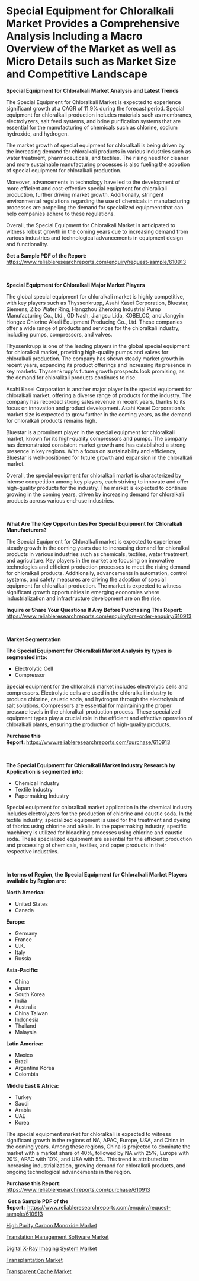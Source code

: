 <p><h1>Special Equipment for Chloralkali Market Provides a Comprehensive Analysis Including a Macro Overview of the Market as well as Micro Details such as Market Size and Competitive Landscape</h1></p><p><strong>Special Equipment for Chloralkali Market Analysis and Latest Trends</strong></p>
<p><p>The Special Equipment for Chloralkali Market is expected to experience significant growth at a CAGR of 11.9% during the forecast period. Special equipment for chloralkali production includes materials such as membranes, electrolyzers, salt feed systems, and brine purification systems that are essential for the manufacturing of chemicals such as chlorine, sodium hydroxide, and hydrogen.</p><p>The market growth of special equipment for chloralkali is being driven by the increasing demand for chloralkali products in various industries such as water treatment, pharmaceuticals, and textiles. The rising need for cleaner and more sustainable manufacturing processes is also fueling the adoption of special equipment for chloralkali production.</p><p>Moreover, advancements in technology have led to the development of more efficient and cost-effective special equipment for chloralkali production, further driving market growth. Additionally, stringent environmental regulations regarding the use of chemicals in manufacturing processes are propelling the demand for specialized equipment that can help companies adhere to these regulations.</p><p>Overall, the Special Equipment for Chloralkali Market is anticipated to witness robust growth in the coming years due to increasing demand from various industries and technological advancements in equipment design and functionality.</p></p>
<p><strong>Get a Sample PDF of the Report:&nbsp;</strong> <a href="https://www.reliableresearchreports.com/enquiry/request-sample/610913">https://www.reliableresearchreports.com/enquiry/request-sample/610913</a></p>
<p>&nbsp;</p>
<p><strong>Special Equipment for Chloralkali Major Market Players</strong></p>
<p><p>The global special equipment for chloralkali market is highly competitive, with key players such as Thyssenkrupp, Asahi Kasei Corporation, Bluestar, Siemens, Zibo Water Ring, Hangzhou Zhenxing Industrial Pump Manufacturing Co., Ltd., GD Nash, Jiangsu Lida, KOBELCO, and Jiangyin Hongze Chlorine Alkali Equipment Producing Co., Ltd. These companies offer a wide range of products and services for the chloralkali industry, including pumps, compressors, and valves.</p><p>Thyssenkrupp is one of the leading players in the global special equipment for chloralkali market, providing high-quality pumps and valves for chloralkali production. The company has shown steady market growth in recent years, expanding its product offerings and increasing its presence in key markets. Thyssenkrupp's future growth prospects look promising, as the demand for chloralkali products continues to rise.</p><p>Asahi Kasei Corporation is another major player in the special equipment for chloralkali market, offering a diverse range of products for the industry. The company has recorded strong sales revenue in recent years, thanks to its focus on innovation and product development. Asahi Kasei Corporation's market size is expected to grow further in the coming years, as the demand for chloralkali products remains high.</p><p>Bluestar is a prominent player in the special equipment for chloralkali market, known for its high-quality compressors and pumps. The company has demonstrated consistent market growth and has established a strong presence in key regions. With a focus on sustainability and efficiency, Bluestar is well-positioned for future growth and expansion in the chloralkali market.</p><p>Overall, the special equipment for chloralkali market is characterized by intense competition among key players, each striving to innovate and offer high-quality products for the industry. The market is expected to continue growing in the coming years, driven by increasing demand for chloralkali products across various end-use industries.</p></p>
<p>&nbsp;</p>
<p><strong>What Are The Key Opportunities For Special Equipment for Chloralkali Manufacturers?</strong></p>
<p><p>The Special Equipment for Chloralkali market is expected to experience steady growth in the coming years due to increasing demand for chloralkali products in various industries such as chemicals, textiles, water treatment, and agriculture. Key players in the market are focusing on innovative technologies and efficient production processes to meet the rising demand for chloralkali products. Additionally, advancements in automation, control systems, and safety measures are driving the adoption of special equipment for chloralkali production. The market is expected to witness significant growth opportunities in emerging economies where industrialization and infrastructure development are on the rise.</p></p>
<p><strong>Inquire or Share Your Questions If Any Before Purchasing This Report:</strong> <a href="https://www.reliableresearchreports.com/enquiry/pre-order-enquiry/610913">https://www.reliableresearchreports.com/enquiry/pre-order-enquiry/610913</a></p>
<p>&nbsp;</p>
<p><strong>Market Segmentation</strong></p>
<p><strong>The Special Equipment for Chloralkali Market Analysis by types is segmented into:</strong></p>
<p><ul><li>Electrolytic Cell</li><li>Compressor</li></ul></p>
<p><p>Special equipment for the chloralkali market includes electrolytic cells and compressors. Electrolytic cells are used in the chloralkali industry to produce chlorine, caustic soda, and hydrogen through the electrolysis of salt solutions. Compressors are essential for maintaining the proper pressure levels in the chloralkali production process. These specialized equipment types play a crucial role in the efficient and effective operation of chloralkali plants, ensuring the production of high-quality products.</p></p>
<p><strong>Purchase this Report:&nbsp;</strong><a href="https://www.reliableresearchreports.com/purchase/610913">https://www.reliableresearchreports.com/purchase/610913</a></p>
<p>&nbsp;</p>
<p><strong>The Special Equipment for Chloralkali Market Industry Research by Application is segmented into:</strong></p>
<p><ul><li>Chemical Industry</li><li>Textile Industry</li><li>Papermaking Industry</li></ul></p>
<p><p>Special equipment for chloralkali market application in the chemical industry includes electrolyzers for the production of chlorine and caustic soda. In the textile industry, specialized equipment is used for the treatment and dyeing of fabrics using chlorine and alkalis. In the papermaking industry, specific machinery is utilized for bleaching processes using chlorine and caustic soda. These specialized equipment are essential for the efficient production and processing of chemicals, textiles, and paper products in their respective industries.</p></p>
<p>&nbsp;</p>
<p><strong>In terms of Region, the Special Equipment for Chloralkali Market Players available by Region are:</strong></p>
<p>
    <p> <strong> North America: </strong>
        <ul>
            <li>United States</li>
            <li>Canada</li>
        </ul>
        </p> 
    <p> <strong> Europe: </strong>
        <ul>
            <li>Germany</li>
            <li>France</li>
            <li>U.K.</li>
            <li>Italy</li>
            <li>Russia</li>
        </ul>
        </p> 
    <p> <strong> Asia-Pacific: </strong>
        <ul>
            <li>China</li>
            <li>Japan</li>
            <li>South Korea</li>
            <li>India</li>
            <li>Australia</li>
            <li>China Taiwan</li>
            <li>Indonesia</li>
            <li>Thailand</li>
            <li>Malaysia</li>
        </ul>
        </p> 
    <p> <strong> Latin America: </strong>
        <ul>
            <li>Mexico</li>
            <li>Brazil</li>
            <li>Argentina Korea</li>
            <li>Colombia</li>
        </ul>
        </p> 
    <p> <strong> Middle East & Africa: </strong>
        <ul>
            <li>Turkey</li>
            <li>Saudi</li>
            <li>Arabia</li>
            <li>UAE</li>
            <li>Korea</li>
        </ul>
    </p>
    </p>
<p><p>The special equipment market for chloralkali is expected to witness significant growth in the regions of NA, APAC, Europe, USA, and China in the coming years. Among these regions, China is projected to dominate the market with a market share of 40%, followed by NA with 25%, Europe with 20%, APAC with 10%, and USA with 5%. This trend is attributed to increasing industrialization, growing demand for chloralkali products, and ongoing technological advancements in the region.</p></p>
<p><strong>Purchase this Report: </strong><a href="https://www.reliableresearchreports.com/purchase/610913">https://www.reliableresearchreports.com/purchase/610913</a></p>
<p>&nbsp;<strong>Get a Sample PDF of the Report:&nbsp;&nbsp;</strong><a href="https://www.reliableresearchreports.com/enquiry/request-sample/610913">https://www.reliableresearchreports.com/enquiry/request-sample/610913</a></p>
<p><strong></strong></p>
<p><p><a href="https://github.com/brentleyjimmiealvaradoz4l1rea/Market-Research-Report-List-1/blob/main/high-purity-carbon-monoxide-market.md">High Purity Carbon Monoxide Market</a></p><p><a href="https://medium.com/@zitakuvalis/translation-management-software-market-insights-into-market-cagr-market-trends-and-growth-33617fb47531">Translation Management Software Market</a></p><p><a href="https://github.com/eeaveuhhh/Market-Research-Report-List-1/blob/main/digital-x-ray-imaging-system-market.md">Digital X-Ray Imaging System Market</a></p><p><a href="https://medium.com/@skylargrant2023/transplantation-market-analysis-its-cagr-market-segmentation-and-global-industry-overview-5a079eb9bb66">Transplantation Market</a></p><p><a href="https://medium.com/@zitakuvalis/transparent-cache-market-research-report-its-history-and-forecast-2024-to-2031-cb24bb6d9916">Transparent Cache Market</a></p></p>